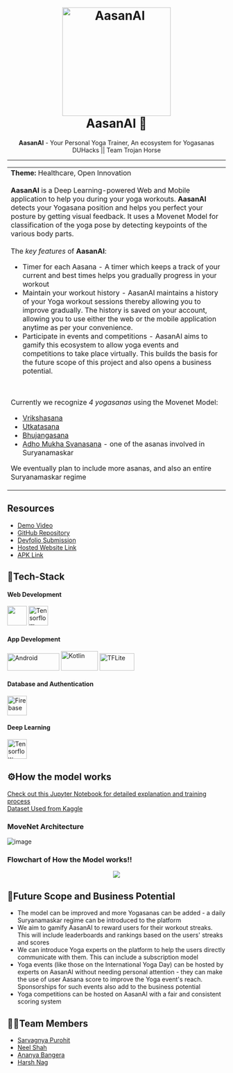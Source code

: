 <h1 align="center">
  <a href="https://github.com/saRvaGnyA/AasanAI">
    <img src="https://user-images.githubusercontent.com/24823649/179339376-1806c895-b200-473c-ab78-7554b130d912.gif" alt="AasanAI" width="250" height="250">
  </a>
  <br>
  AasanAI 🙏
</h1>

<div align="center">
   <strong>AasanAI</strong> - Your Personal Yoga Trainer, An ecosystem for Yogasanas<br>
  DUHacks || Team Trojan Horse
</div>
<hr>

<table>
  <tr>
    <td>
      <strong>Theme:</strong> Healthcare, Open Innovation <br> <br>
      <strong>AasanAI</strong> is a Deep Learning-powered Web and Mobile application to help you during your yoga workouts. <strong>AasanAI</strong> detects your Yogasana position and helps you perfect your posture by getting visual feedback. It uses a Movenet Model for classification of the yoga pose by detecting keypoints of the various body parts. <br> <br>
      The <i>key features</i> of <strong>AasanAI</strong>:
      <ul>
        <li> Timer for each Aasana - A timer which keeps a track of your current and best times helps you gradually progress in your workout
        <li> Maintain your workout history - AasanAI maintains a history of your Yoga workout sessions thereby allowing you to improve gradually. The history is saved on your account, allowing you to use either the web or the mobile application anytime as per your convenience.
        <li> Participate in events and competitions - AasanAI aims to gamify this ecosystem to allow yoga events and competitions to take place virtually. This builds the basis for the future scope of this project and also opens a business potential.
      </ul>
      <br>
      
 Currently we recognize <i>4 yogasanas</i> using the Movenet Model:
      <ul>
        <li><a href = "https://en.wikipedia.org/wiki/Vrikshasana">Vrikshasana</a></li>
        <li><a href = "https://en.wikipedia.org/wiki/Utkatasana">Utkatasana</a></li>
        <li><a href = "https://en.wikipedia.org/wiki/Bhujangasana">Bhujangasana</a></li>
        <li><a href = "https://en.wikipedia.org/wiki/Downward_Dog_Pose">Adho Mukha Svanasana</a> - one of the asanas involved in Suryanamaskar</li>
      </ul>
      We eventually plan to include more asanas, and also an entire Suryanamaskar regime
  </td>
 </tr>
</table>

## Resources
- [Demo Video](https://youtu.be/ZzLv_ronULE)
- [GitHub Repository](https://github.com/saRvaGnyA/AasanAI/)
- [Devfolio Submission]()
- [Hosted Website Link](https://aasan-ai.vercel.app/)
- [APK Link](https://drive.google.com/file/d/1_9KDwIHznsWo5kW3VwEDmHa3ooFVGlZA/view?usp=sharing)

## 🤖Tech-Stack

#### Web Development
<a href="https://reactjs.org/" title="React"><img src="https://github.com/get-icon/geticon/raw/master/icons/react.svg" alt="" width="45px" height="45px"></a>
<a href="https://www.tensorflow.org/" title="Tensorflow"><img src="https://github.com/get-icon/geticon/raw/master/icons/tensorflow.svg" alt="Tensorflow" width="45px" height="45px"></a>

#### App Development
<a href="https://developer.android.com/" title="Android"><img src="https://github.com/get-icon/geticon/blob/master/icons/android.svg" alt="Android" width="120px" height="40px"></a>
<a href="https://kotlinlang.org/" title="Kotlin"><img src="https://raw.githubusercontent.com/get-icon/geticon/fc0f660daee147afb4a56c64e12bde6486b73e39/icons/kotlin.svg" alt="Kotlin" width="85px" height="45px"></a>
<a href="https://www.tensorflow.org/lite" title="TFLite"><img src="https://miro.medium.com/max/1400/1*-1bDV_6On3hvf80jVIeVRg.png" alt="TFLite" width="80px" height="40px"></a>

#### Database and Authentication
<a href="https://firebase.google.com/" title="Firebase"><img src="https://github.com/get-icon/geticon/blob/master/icons/firebase.svg" alt="Firebase" width="45px" height="45px"></a>

#### Deep Learning
<a href="https://www.tensorflow.org/" title="Tensorflow"><img src="https://github.com/get-icon/geticon/raw/master/icons/tensorflow.svg" alt="Tensorflow" width="45px" height="45px"></a>

## ⚙How the model works

[Check out this Jupyter Notebook for detailed explanation and training process](https://github.com/saRvaGnyA/AasanAI/blob/main/model/Yoga-Pose-Detection.ipynb)  
[Dataset Used from Kaggle](https://www.kaggle.com/datasets/niharika41298/yoga-poses-dataset)

### **MoveNet Architecture**
![image](https://user-images.githubusercontent.com/84740927/179345392-908fdde3-d9c7-4e61-84f3-2d0dc9946836.png)

### **Flowchart of How the Model works!!**
<div align="center">
<img src = "https://user-images.githubusercontent.com/84740927/179351625-b1e0cc6c-e1f9-474a-bb59-7965b454b2cb.png">
</div>

## 🔮Future Scope and Business Potential
- The model can be improved and more Yogasanas can be added - a daily Suryanamaskar regime can be introduced to the platform
- We aim to gamify AasanAI to reward users for their workout streaks. This will include leaderboards and rankings based on the users' streaks and scores
- We can introduce Yoga experts on the platform to help the users directly communicate with them. This can include a subscription model
- Yoga events (like those on the International Yoga Day) can be hosted by experts on AasanAI without needing personal attention - they can make the use of user Aasana score to improve the Yoga event's reach. Sponsorships for such events also add to the business potential
- Yoga competitions can be hosted on AasanAI with a fair and consistent scoring system

## 👨‍💻Team Members
- [Sarvagnya Purohit](https://github.com/saRvaGnyA)
- [Neel Shah](https://github.com/Neel-Shah-29)
- [Ananya Bangera](https://github.com/ananya-bangera)
- [Harsh Nag](https://github.com/Jigsaw-23122002)

